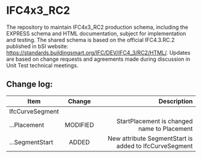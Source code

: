 # IFC4x3_RC2
The repository to maintain IFC4x3_RC2 production schema, including the EXPRESS schema and HTML documentation, subject for implementation and testing. The shared schema is based on the official IFC4.3.RC.2 published in bSI website: https://standards.buildingsmart.org/IFC/DEV/IFC4_3/RC2/HTML/. Updates are based on change requests and agreements made during discussion in Unit Test technical meetings. 

## Change log:

| Item          | Change        | Description  |
| ------------- |:-------------:| --------------------------------------:|
| IfcCurveSegment      |  |  |
| ...Placement      | MODIFIED | StartPlacement is changed name to Placement |
| ...SegmentStart      | ADDED | New attribute SegmentStart is added to IfcCurveSegment |
